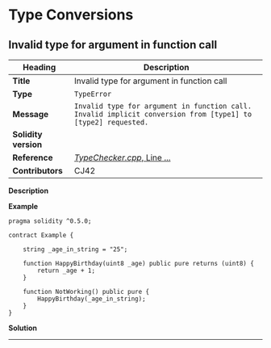 # Type Conversions


## Invalid type for argument in function call

|Heading|Description|
|-|-|
|**Title**|Invalid type for argument in function call|
|**Type**|`TypeError`|
|**Message**|```Invalid type for argument in function call. Invalid implicit conversion from [type1] to [type2] requested.```|
|**Solidity version**||
|**Reference**|[_TypeChecker.cpp_, Line ...](#)|
|**Contributors**|CJ42|


**Description**


**Example**
```solidity
pragma solidity ^0.5.0;

contract Example {
    
    string _age_in_string = "25";
    
    function HappyBirthday(uint8 _age) public pure returns (uint8) {
        return _age + 1;
    }
    
    function NotWorking() public pure {
        HappyBirthday(_age_in_string);
    }
}
```

**Solution**

-----